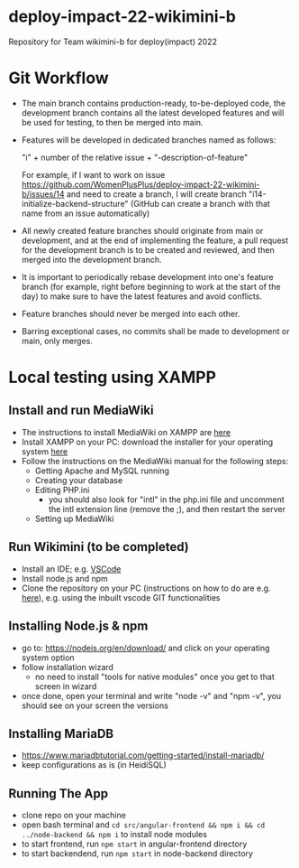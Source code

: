 # deploy-impact-22-wikimini-b
Repository for Team wikimini-b for deploy(impact) 2022

# Git Workflow

- The main branch contains production-ready, to-be-deployed code, the development branch contains all the latest developed features and will be used for testing, to then be merged into main.

- Features will be developed in dedicated branches named as follows:

    "i" + number of the relative issue + "-description-of-feature"

    For example, if I want to work on issue https://github.com/WomenPlusPlus/deploy-impact-22-wikimini-b/issues/14 and need to create a branch, I will create branch "i14-initialize-backend-structure" (GitHub can create a branch with that name from an issue automatically)

- All newly created feature branches should originate from main or development, and at the end of implementing the feature, a pull request for the development branch is to be created and reviewed, and then merged into the development branch.

- It is important to periodically rebase development into one's feature branch (for example, right before beginning to work at the start of the day) to make sure to have the latest features and avoid conflicts.

- Feature branches should never be merged into each other.

- Barring exceptional cases, no commits shall be made to development or main, only merges.

# Local testing using XAMPP

## Install and run MediaWiki

- The instructions to install MediaWiki on XAMPP are [here](https://www.mediawiki.org/wiki/Manual:Installing_MediaWiki_on_XAMPP)
- Install XAMPP on your PC: download the installer for your operating system [here](https://www.apachefriends.org/index.html)
- Follow the instructions on the MediaWiki manual for the following steps:
    - Getting Apache and MySQL running
    - Creating your database
    - Editing PHP.ini
       - you should also look for "intl" in the php.ini file and uncomment the intl extension line (remove the ;), and then restart the server
    - Setting up MediaWiki
    
## Run Wikimini (to be completed)

- Install an IDE; e.g. [VSCode](https://code.visualstudio.com/)
- Install node.js and npm
- Clone the repository on your PC (instructions on how to do are e.g. [here](https://docs.github.com/en/get-started/getting-started-with-git/about-remote-repositories#cloning-with-ssh-urls)), e.g. using the inbuilt vscode GIT functionalities

## Installing Node.js & npm
- go to: https://nodejs.org/en/download/ and click on your operating system option
- follow installation wizard
  * no need to install "tools for native modules" once you get to that screen in wizard
- once done, open your terminal and write "node -v" and "npm -v", you should see on your screen the versions

## Installing MariaDB
- https://www.mariadbtutorial.com/getting-started/install-mariadb/
- keep configurations as is (in HeidiSQL)

## Running The App
- clone repo on your machine
- open bash terminal and `cd src/angular-frontend && npm i && cd ../node-backend && npm i` to install node modules
- to start frontend, run `npm start` in angular-frontend directory
- to start backendend, run `npm start` in node-backend directory
